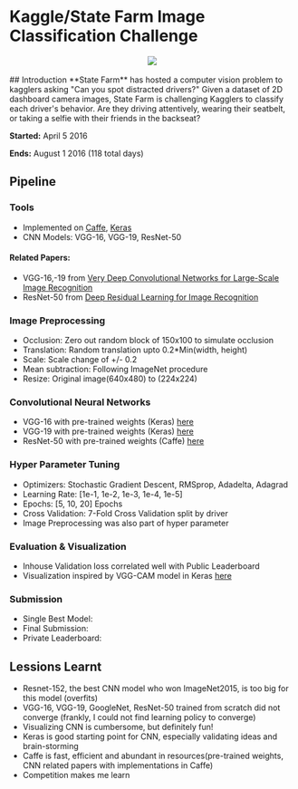 # Kaggle/State Farm Image Classification Challenge
<div align="center">
  <img src="https://kaggle2.blob.core.windows.net/competitions/kaggle/5048/media/output_DEb8oT.gif"><br><br>
</div>
## Introduction
**State Farm** has hosted a computer vision problem to kagglers asking "Can you spot distracted drivers?" Given a dataset of 2D dashboard camera images, State Farm is challenging Kagglers to classify each driver's behavior. Are they driving attentively, wearing their seatbelt, or taking a selfie with their friends in the backseat?

**Started:** April 5 2016

**Ends:** August 1 2016 (118 total days)

## Pipeline

### Tools
* Implemented on [Caffe](https://github.com/BVLC/caffe), [Keras](http://keras.io/)
* CNN Models: VGG-16, VGG-19, ResNet-50
#### Related Papers: 
* VGG-16,-19 from [Very Deep Convolutional Networks for Large-Scale Image Recognition](http://arxiv.org/pdf/1409.1556.pdf)
* ResNet-50 from [Deep Residual Learning for Image Recognition](http://arxiv.org/pdf/1512.03385.pdf)

### Image Preprocessing
* Occlusion: Zero out random block of 150x100 to simulate occlusion
* Translation: Random translation upto 0.2*Min(width, height)
* Scale: Scale change of +/- 0.2
* Mean subtraction: Following ImageNet procedure
* Resize: Original image(640x480) to (224x224)

### Convolutional Neural Networks
* VGG-16 with pre-trained weights (Keras) [here](https://gist.github.com/baraldilorenzo/07d7802847aaad0a35d3)
* VGG-19 with pre-trained weights (Keras) [here](https://gist.github.com/baraldilorenzo/8d096f48a1be4a2d660d)
* ResNet-50 with pre-trained weights (Caffe) [here](https://github.com/KaimingHe/deep-residual-networks)

### Hyper Parameter Tuning
* Optimizers: Stochastic Gradient Descent, RMSprop, Adadelta, Adagrad
* Learning Rate: [1e-1, 1e-2, 1e-3, 1e-4, 1e-5]
* Epochs: [5, 10, 20] Epochs
* Cross Validation: 7-Fold Cross Validation split by driver
* Image Preprocessing was also part of hyper parameter

### Evaluation & Visualization
* Inhouse Validation loss correlated well with Public Leaderboard
* Visualization inspired by VGG-CAM model in Keras [here](https://github.com/tdeboissiere/VGG16CAM-keras)

### Submission
* Single Best Model: 
* Final Submission: 
* Private Leaderboard: 

## Lessions Learnt
* Resnet-152, the best CNN model who won ImageNet2015, is too big for this model (overfits)
* VGG-16, VGG-19, GoogleNet, ResNet-50 trained from scratch did not converge (frankly, I could not find learning policy to converge)
* Visualizing CNN is cumbersome, but definitely fun!
* Keras is good starting point for CNN, especially validating ideas and brain-storming
* Caffe is fast, efficient and abundant in resources(pre-trained weights, CNN related papers with implementations in Caffe)
* Competition makes me learn
